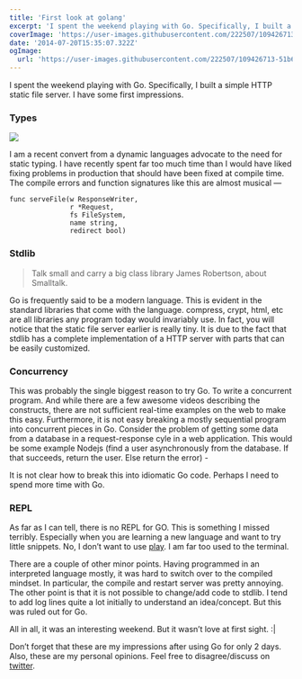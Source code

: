 ```yaml
---
title: 'First look at golang'
excerpt: 'I spent the weekend playing with Go. Specifically, I built a simple HTTP static file server. I have some first impressions.'
coverImage: 'https://user-images.githubusercontent.com/222507/109426713-51b6a100-79ef-11eb-8a45-a528f9be945b.png'
date: '2014-07-20T15:35:07.322Z'
ogImage:
  url: 'https://user-images.githubusercontent.com/222507/109426713-51b6a100-79ef-11eb-8a45-a528f9be945b.png'
---
```


I spent the weekend playing with Go. Specifically, I built a simple HTTP static file server. I have some first impressions.

<script src="https://gist.github.com/caulagi/81decc6abc55c48ad1f8cd6c6026d430.js"></script>

### Types

![](https://user-images.githubusercontent.com/222507/109426660-11572300-79ef-11eb-8165-65899ed34d05.png)

I am a recent convert from a dynamic languages advocate to the need for static typing. I have recently spent far too much time than I would have liked fixing problems in production that should have been fixed at compile time. The compile errors and function signatures like this are almost musical —

```
func serveFile(w ResponseWriter,
               r *Request,
               fs FileSystem,
               name string,
               redirect bool)
```

### Stdlib

<blockquote class="flex flex-wrap flex-col bg-white text-gray-700 border-l-8 italic border-gray-400 px-4 py-3">
Talk small and carry a big class library
<span class="flex justify-end text-sm text-indigo-400 font-semibold pt-2">James Robertson, about Smalltalk.</span>
</blockquote>

Go is frequently said to be a modern language. This is evident in the standard libraries that come with the language. compress, crypt, html, etc are all libraries any program today would invariably use. In fact, you will notice that the static file server earlier is really tiny. It is due to the fact that stdlib has a complete implementation of a HTTP server with parts that can be easily customized.

### Concurrency

This was probably the single biggest reason to try Go. To write a concurrent program. And while there are a few awesome videos describing the constructs, there are not sufficient real-time examples on the web to make this easy. Furthermore, it is not easy breaking a mostly sequential program into concurrent pieces in Go. Consider the problem of getting some data from a database in a request-response cyle in a web application. This would be some example Nodejs (find a user asynchronously from the database. If that succeeds, return the user. Else return the error) -

<script src="https://gist.github.com/caulagi/1f6357bc52e2dee684e60465b23160e6.js"></script>

It is not clear how to break this into idiomatic Go code. Perhaps I need to spend more time with Go.

### REPL

As far as I can tell, there is no REPL for GO. This is something I missed terribly. Especially when you are learning a new language and want to try little snippets. No, I don’t want to use [play](http://play.golang.org/). I am far too used to the terminal.

There are a couple of other minor points. Having programmed in an interpreted language mostly, it was hard to switch over to the compiled mindset. In particular, the compile and restart server was pretty annoying. The other point is that it is not possible to change/add code to stdlib. I tend to add log lines quite a lot initially to understand an idea/concept. But this was ruled out for Go.

All in all, it was an interesting weekend. But it wasn’t love at first sight. :|

Don’t forget that these are my impressions after using Go for only 2 days. Also, these are my personal opinions. Feel free to disagree/discuss on [twitter](https://twitter.com/caulagi).
